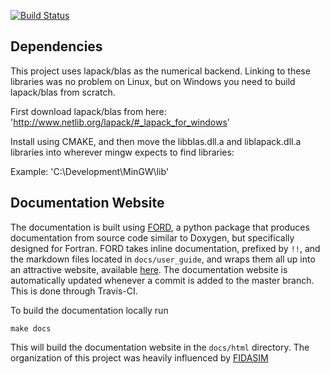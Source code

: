 [![Build Status](https://travis-ci.org/cbcoutinho/learn_dg.svg?branch=master)](https://travis-ci.org/cbcoutinho/learn_dg)


## Dependencies
This project uses lapack/blas as the numerical backend. Linking to these
libraries was no problem on Linux, but on Windows you need to build lapack/blas
from scratch.

First download lapack/blas from here:
'http://www.netlib.org/lapack/#_lapack_for_windows'



Install using CMAKE, and then move the libblas.dll.a and liblapack.dll.a
libraries into wherever mingw expects to find libraries:

Example:
'C:\Development\MinGW\lib'

## Documentation Website
The documentation is built using [FORD](https://github.com/cmacmackin/ford), a python package that produces documentation from source code similar to Doxygen, but specifically designed for Fortran.
FORD takes inline documentation, prefixed by `!!`, and the markdown files located in `docs/user_guide`, and wraps them all up into an attractive website, available [here](https://cbcoutinho.github.io/learn_dg).
The documentation website is automatically updated whenever a commit is added to the master branch. This is done through Travis-CI.

To build the documentation locally run
```
make docs
```
This will build the documentation website in the `docs/html` directory. The organization of this project was heavily influenced by [FIDASIM](https://github.com/D3DEnergetic/FIDASIM)
